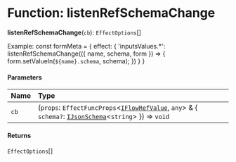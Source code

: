 # Function: listenRefSchemaChange

**listenRefSchemaChange**(`cb`): `EffectOptions`\[]

Example:
const formMeta = {
effect: {
'inputsValues.\*': listenRefSchemaChange(({ name, schema, form }) => {
form.setValueIn(`${name}.schema`, schema);
})
}
}

#### Parameters

| Name | Type |
| :------ | :------ |
| `cb` | (`props`: `EffectFuncProps`<[`IFlowRefValue`](/en/auto-docs/form-materials/interfaces/IFlowRefValue.md), `any`> & { `schema?`: [`IJsonSchema`](/en/auto-docs/form-materials/interfaces/IJsonSchema.md)<`string`>  }) => `void` |

#### Returns

`EffectOptions`\[]
